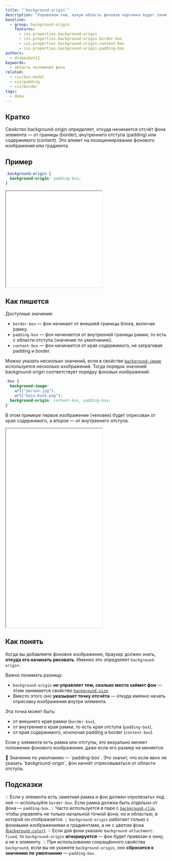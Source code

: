 ```yaml
---
title: "`background-origin`"
description: "Управляем тем, какую область фоновая картинка будет занимать внутри элемента."
baseline:
  - group: background-origin
    features:
      - css.properties.background-origin
      - css.properties.background-origin.border-box
      - css.properties.background-origin.content-box
      - css.properties.background-origin.padding-box
authors:
  - drakesbot12
keywords:
  - область положения фона
related:
  - css/box-model
  - css/padding
  - css/border
tags:
  - doka
---
```


## Кратко

Свойство background-origin определяет, откуда начинается отсчёт фона элемента — от границы (border), внутреннего отступа (padding) или содержимого (content). Это влияет на позиционирование фонового изображения или градиента.

## Пример

```css
.background-origin {
  background-origin: padding-box;
}
```

<iframe title="Пример background-origin" src="demos/basic/" height="300"></iframe>

## Как пишется

Доступные значения:

- `border-box` — фон начинает от внешней границы блока, включая рамку.
- `padding-box` — фон начинается от внутренней границы рамки, то есть с области отступа (значение по умолчанию).
- `content-box` — фон начинается от края содержимого, не затрагивая padding и border.

Можно указать несколько значений, если в свойстве [`background-image`](/css/background-image/) используется несколько изображений. Тогда порядок значений background-origin соответствует порядку фоновых изображений:

```css
.box {
  background-image:
    url("person.jpg"),
    url("main-back.png");
  background-origin: content-box, padding-box;
}
```
В этом примере первое изображение (человек) будет отрисован от края содержимого, а второе — от внутреннего отступа.

<iframe title="Интерактивная демка background-origin" src="demos/practis/" height="620"></iframe>

## Как понять

Когда вы добавляете фоновое изображение, браузер должен знать, **откуда его начинать рисовать**. Именно это определяет `background-origin`.

Важно понимать разницу:

- `background-origin` **не управляет тем, сколько места займет фон** — этим занимается свойство [`background-size`](/css/background-size/).
- Вместо этого оно **указывает точку отсчёта** — откуда именно начать отрисовку изображения внутри элемента.

Эта точка может быть:

- от внешнего края рамки (`border-box`),
- от внутреннего края рамки, то есть края отступа (`padding-box`),
- от края содержимого, исключая padding и border (`content-box`).

Если у элемента есть рамка или отступы, это визуально меняет положение фонового изображения, даже если его размер не меняется.

<aside>🧠 Значение по умолчанию — `padding-box`. Это значит, что если явно не указать `background-origin`, фон начнёт отрисовываться от области отступа.</aside>

## Подсказки

💡 Если у элемента есть заметная рамка и фон должен «пролезать» под неё — используйте `border-box`. Если рамка должна быть отдельно от фона — `padding-box`.
💡 Часто используется в паре с [`background-clip`](/css/background-clip/), чтобы управлять не только начальной точкой фона, но и областью, в которой он отображается.
💡 `background-origin` работает только с фоновыми изображениями и градиентами, а не с цветом фона [(`background-color`)](/css/background-color/).
💡 Если для фона указано `background-attachment: fixed`, то `background-origin` **игнорируется** — фон будет привязан к окну, а не к элементу.
💡 При использовании сокращённого свойства `background`, если вы не укажете `background-origin`, оно **сбросится к значению по умолчанию** — `padding-box`.
